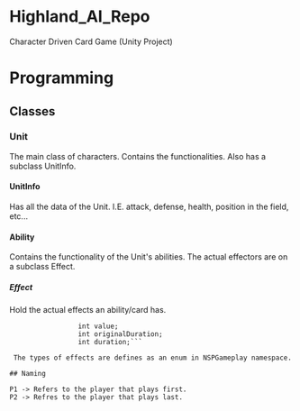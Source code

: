 # Highland_AI_Repo
Character Driven Card Game (Unity Project)



# Programming

## Classes

### Unit

The main class of characters. Contains the functionalities. 
Also has a subclass UnitInfo.

#### UnitInfo
Has all the data of the Unit. I.E. attack, defense, health, position in the field, etc...

#### Ability
Contains the functionality of the Unit's abilities. The actual effectors are on a subclass Effect.

##### Effect 
Hold the actual effects an ability/card has.
   ```Public Members:  EEffect type;
					int value;
					int originalDuration;
					int duration;```
					
	The types of effects are defines as an enum in NSPGameplay namespace.

## Naming

P1 -> Refers to the player that plays first.
P2 -> Refres to the player that plays last.
